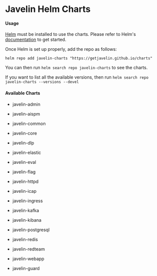 # Javelin Helm Charts

#### Usage

[Helm](https://helm.sh/) must be installed to use the charts. Please refer to Helm's [documentation](https://helm.sh/docs/) to get started.

Once Helm is set up properly, add the repo as follows:

```code
helm repo add javelin-charts "https://getjavelin.github.io/charts"
```

You can then run `helm search repo javelin-charts` to see the charts.

If you want to list all the available versions, then run `helm search repo javelin-charts --versions --devel`

#### Available Charts
* javelin-admin

* javelin-aispm

* javelin-common

* javelin-core

* javelin-dlp

* javelin-elastic

* javelin-eval

* javelin-flag

* javelin-httpd

* javelin-icap

* javelin-ingress

* javelin-kafka

* javelin-kibana

* javelin-postgresql

* javelin-redis

* javelin-redteam

* javelin-webapp

* javelin-guard

